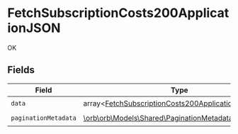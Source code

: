# FetchSubscriptionCosts200ApplicationJSON

OK


## Fields

| Field                                                                                                                          | Type                                                                                                                           | Required                                                                                                                       | Description                                                                                                                    |
| ------------------------------------------------------------------------------------------------------------------------------ | ------------------------------------------------------------------------------------------------------------------------------ | ------------------------------------------------------------------------------------------------------------------------------ | ------------------------------------------------------------------------------------------------------------------------------ |
| `data`                                                                                                                         | array<[FetchSubscriptionCosts200ApplicationJSONData](../../models/operations/FetchSubscriptionCosts200ApplicationJSONData.md)> | :heavy_check_mark:                                                                                                             | N/A                                                                                                                            |
| `paginationMetadata`                                                                                                           | [\orb\orb\Models\Shared\PaginationMetadata](../../models/shared/PaginationMetadata.md)                                         | :heavy_check_mark:                                                                                                             | N/A                                                                                                                            |